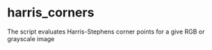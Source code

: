 # harris_corners
The script evaluates Harris-Stephens corner points for a give RGB or grayscale image
